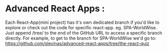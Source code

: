 # Advanced React Apps :

Each React-App(mini project) has it's own dedicated branch if you'd like to explore or check out the code for specific react-app. eg.  SPA-WorldWise. Just append /tree/<banchName> to the end of the GitHub URL to access a specific branch directly.
 For example, to get to the branch for SPA-WorldWise we'd go to:
 https://github.com/slevinas/advanced-react-apps/tree/the-react-quiz
  
